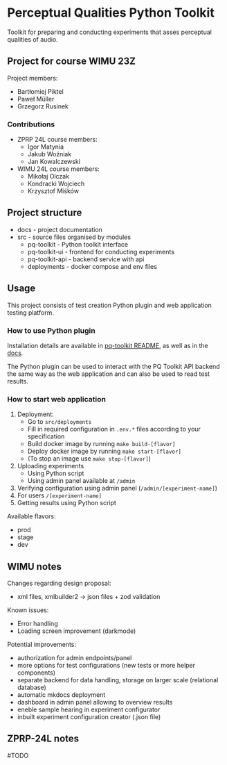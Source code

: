 # Perceptual Qualities Python Toolkit

Toolkit for preparing and conducting experiments that asses
perceptual qualities of audio.

## Project for course WIMU 23Z

Project members:
- Bartłomiej Piktel
- Paweł Müller
- Grzegorz Rusinek

### Contributions
 - ZPRP 24L course members:
   - Igor Matynia
   - Jakub Woźniak
   - Jan Kowalczewski
 - WIMU 24L course members:
   - Mikołaj Olczak
   - Kondracki Wojciech
   - Krzysztof Miśków

## Project structure

- docs - project documentation
- src - source files organised by modules
    - pq-toolkit - Python toolkit interface
    - pq-toolkit-ui - frontend for conducting experiments
    - pq-toolkit-api - backend service with api
    - deployments - docker compose and env files

## Usage

This project consists of test creation Python plugin and web application
testing platform.

### How to use Python plugin

Installation details are available in [pq-toolkit README](src/pq-toolkit/README.md), as well as in the [docs](docs/README.md).

The Python plugin can be used to interact with the PQ Toolkit API backend the same way as the web application and can also be used to read test results.

### How to start web application

1. Deployment:
   - Go to `src/deployments`
   - Fill in required configuration in `.env.*` files according to your specification
   - Build docker image by running `make build-[flavor]`
   - Deploy docker image by running `make start-[flavor]`
   - (To stop an image use `make stop-[flavor]`)
2. Uploading experiments
   - Using Python script
   - Using admin panel available at `/admin`
3. Verifying configuration using admin panel (`/admin/[experiment-name]`)
4. For users `/[experiment-name]`
5. Getting results using Python script

Available flavors:
- prod
- stage
- dev

## WIMU notes

Changes regarding design proposal:
- xml files, xmlbuilder2 -> json files + zod validation

Known issues:
- Error handling
- Loading screen improvement (darkmode)

Potential improvements:
- authorization for admin endpoints/panel
- more options for test configurations (new tests or more helper components)
- separate backend for data handling, storage on larger scale (relational database)
- automatic mkdocs deployment
- dashboard in admin panel allowing to overview results
- eneble sample hearing in experiment configurator
- inbuilt experiment configuration creator (.json file)

## ZPRP-24L notes

#TODO
